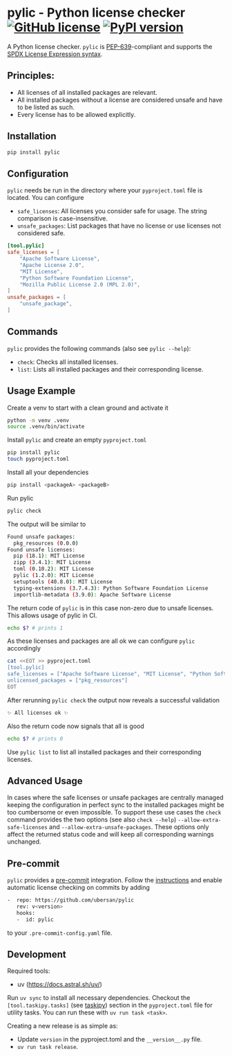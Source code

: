 # pylic - Python license checker [![GitHub license](https://img.shields.io/badge/license-MIT-blue.svg)](https://github.com/sandrochuber/pylic/blob/main/LICENSE) [![PyPI version](https://badge.fury.io/py/pylic.svg)](https://badge.fury.io/py/pylic/)

A Python license checker. `pylic` is [PEP-639](https://peps.python.org/pep-0639/)-compliant and supports the [SPDX License Expression syntax](https://peps.python.org/pep-0639/#spdx-license-expression-syntax).

## Principles:

- All licenses of all installed packages are relevant.
- All installed packages without a license are considered unsafe and have to be listed as such.
- Every license has to be allowed explicitly.

## Installation

```sh
pip install pylic
```

## Configuration

`pylic` needs be run in the directory where your `pyproject.toml` file is located. You can configure

- `safe_licenses`: All licenses you consider safe for usage. The string comparison is case-insensitive.
- `unsafe_packages`: List packages that have no license or use licenses not considered safe.

```toml
[tool.pylic]
safe_licenses = [
    "Apache Software License",
    "Apache License 2.0",
    "MIT License",
    "Python Software Foundation License",
    "Mozilla Public License 2.0 (MPL 2.0)",
]
unsafe_packages = [
    "unsafe_package",
]
```

## Commands

`pylic` provides the following commands (also see `pylic --help`):

- `check`: Checks all installed licenses.
- `list`: Lists all installed packages and their corresponding license.

## Usage Example

Create a venv to start with a clean ground and activate it

```sh
python -m venv .venv
source .venv/bin/activate
```

Install `pylic` and create an empty `pyproject.toml`

```sh
pip install pylic
touch pyproject.toml
```

Install all your dependencies

```sh
pip install <packageA> <packageB>
```

Run pylic

```sh
pylic check
```

The output will be similar to

```sh
Found unsafe packages:
  pkg_resources (0.0.0)
Found unsafe licenses:
  pip (18.1): MIT License
  zipp (3.4.1): MIT License
  toml (0.10.2): MIT License
  pylic (1.2.0): MIT License
  setuptools (40.8.0): MIT License
  typing-extensions (3.7.4.3): Python Software Foundation License
  importlib-metadata (3.9.0): Apache Software License
```

The return code of `pylic` is in this case non-zero due to unsafe licenses. This allows usage of pylic in CI.

```sh
echo $? # prints 1
```

As these licenses and packages are all ok we can configure `pylic` accordingly

```sh
cat <<EOT >> pyproject.toml
[tool.pylic]
safe_licenses = ["Apache Software License", "MIT License", "Python Software Foundation License"]
unlicensed_packages = ["pkg_resources"]
EOT
```

After rerunning `pylic check` the output now reveals a successful validation

```sh
✨ All licenses ok ✨
```

Also the return code now signals that all is good

```sh
echo $? # prints 0
```

Use `pylic list` to list all installed packages and their corresponding licenses.

## Advanced Usage

In cases where the safe licenses or unsafe packages are centrally managed keeping the configuration in perfect sync to the installed packages might be too cumbersome or even impossible. To support these use cases the `check` command provides the two options (see also `check --help`) `--allow-extra-safe-licenses` and `--allow-extra-unsafe-packages`. These options only affect the returned status code and will keep all corresponding warnings unchanged.

## Pre-commit

`pylic` provides a [pre-commit](https://pre-commit.com/) integration. Follow the [instructions](https://pre-commit.com/#quick-start) and enable automatic license checking on commits by adding

```sh
-  repo: https://github.com/ubersan/pylic
   rev: v<version>
   hooks:
   -  id: pylic
```

to your `.pre-commit-config.yaml` file.

## Development

Required tools:

- uv (https://docs.astral.sh/uv/)

Run `uv sync` to install all necessary dependencies. Checkout the `[tool.taskipy.tasks]` (see [taskipy](https://github.com/illBeRoy/taskipy)) section in the `pyproject.toml` file for utility tasks. You can run these with `uv run task <task>`.

Creating a new release is as simple as:

- Update `version` in the pyproject.toml and the `__version__.py` file.
- `uv run task release`.
